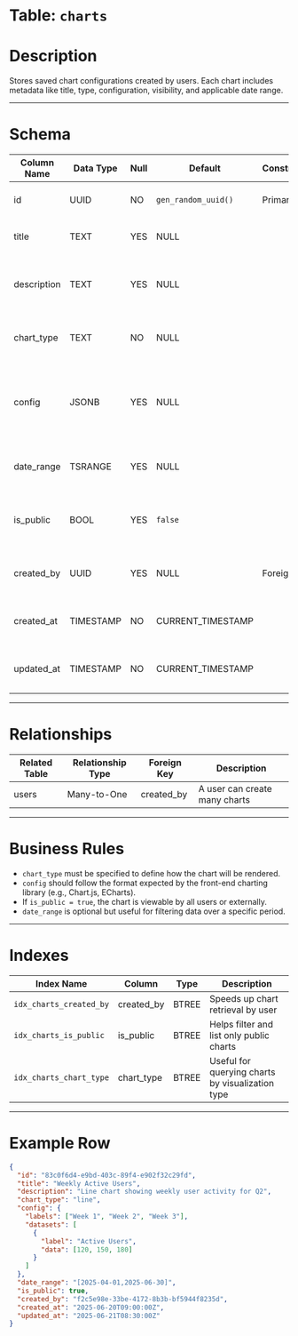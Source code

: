 # Table: `charts`

# Description

Stores saved chart configurations created by users. Each chart includes metadata like title, type, configuration, visibility, and applicable date range.

---

# Schema

| Column Name | Data Type | Null | Default             | Constraints | Description                                                        |
| ----------- | --------- | ---- | ------------------- | ----------- | ------------------------------------------------------------------ |
| id          | UUID      | NO   | `gen_random_uuid()` | Primary Key | Unique identifier for the chart                                    |
| title       | TEXT      | YES  | NULL                |             | Optional title given to the chart                                  |
| description | TEXT      | YES  | NULL                |             | Optional description providing context for the chart               |
| chart_type  | TEXT      | NO   | NULL                |             | Type of chart (e.g., `bar`, `line`, `pie`)                         |
| config      | JSONB     | YES  | NULL                |             | JSON configuration for chart rendering (labels, datasets, options) |
| date_range  | TSRANGE   | YES  | NULL                |             | The time span the chart data covers                                |
| is_public   | BOOL      | YES  | `false`             |             | Indicates whether the chart is publicly accessible                 |
| created_by  | UUID      | YES  | NULL                | Foreign Key | References the user who created the chart                          |
| created_at  | TIMESTAMP | NO   | CURRENT_TIMESTAMP   |             | Timestamp of when the chart was created                            |
| updated_at  | TIMESTAMP | NO   | CURRENT_TIMESTAMP   |             | Timestamp of the last update to the chart                          |

---

# Relationships

| Related Table | Relationship Type | Foreign Key | Description                   |
| ------------- | ----------------- | ----------- | ----------------------------- |
| users         | Many-to-One       | created_by  | A user can create many charts |

---

# Business Rules

* `chart_type` must be specified to define how the chart will be rendered.
* `config` should follow the format expected by the front-end charting library (e.g., Chart.js, ECharts).
* If `is_public = true`, the chart is viewable by all users or externally.
* `date_range` is optional but useful for filtering data over a specific period.

---

# Indexes

| Index Name              | Column      | Type  | Description                                      |
| ----------------------- | ----------- | ----- | ------------------------------------------------ |
| `idx_charts_created_by` | created_by  | BTREE | Speeds up chart retrieval by user                |
| `idx_charts_is_public`  | is_public   | BTREE | Helps filter and list only public charts         |
| `idx_charts_chart_type` | chart_type  | BTREE | Useful for querying charts by visualization type |

---

# Example Row

```json
{
  "id": "83c0f6d4-e9bd-403c-89f4-e902f32c29fd",
  "title": "Weekly Active Users",
  "description": "Line chart showing weekly user activity for Q2",
  "chart_type": "line",
  "config": {
    "labels": ["Week 1", "Week 2", "Week 3"],
    "datasets": [
      {
        "label": "Active Users",
        "data": [120, 150, 180]
      }
    ]
  },
  "date_range": "[2025-04-01,2025-06-30]",
  "is_public": true,
  "created_by": "f2c5e98e-33be-4172-8b3b-bf5944f8235d",
  "created_at": "2025-06-20T09:00:00Z",
  "updated_at": "2025-06-21T08:30:00Z"
}
```
